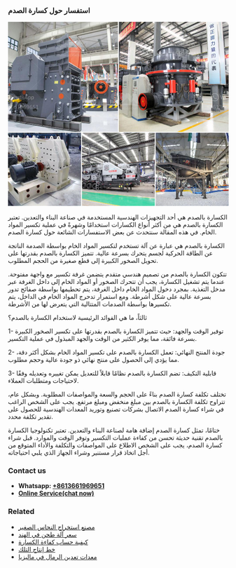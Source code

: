 <h3>استفسار حول كسارة الصدم</h3><img src='1701850507.jpg' alt=''><p>الكسارة بالصدم هي أحد التجهيزات الهندسية المستخدمة في صناعة البناء والتعدين. تعتبر الكسارة بالصدم هي من أكثر أنواع الكسارات استخدامًا وشهرةً في عملية تكسير المواد الخام. في هذه المقالة سنتحدث عن بعض الاستفسارات الشائعة حول كسارة الصدم.</p><p>الكسارة بالصدم هي عبارة عن آلة تستخدم لتكسير المواد الخام بواسطة الصدمة الناتجة عن الطاقة الحركية لجسم يتحرك بسرعة عالية. تتميز الكسارة بالصدم بقدرتها على تحويل الصخور الكبيرة إلى قطع صغيرة من الحجم المطلوب.</p><p>تتكون الكسارة بالصدم من تصميم هندسي متقدم يتضمن غرفة تكسير مع واجهة مفتوحة. عندما يتم تشغيل الكسارة، يجب أن تتحرك الصخور أو المواد الخام إلى داخل الغرفة عبر مدخل التغذية. بمجرد دخول المواد الخام داخل الغرفة، يتم تحطيمها بواسطة صفائح تدور بسرعة عالية على شكل أشرطة. ومع استمرار تدحرج المواد الخام في الداخل، يتم تكسيرها بواسطة الصدمات المتتالية التي يتعرض لها من الأشرطة. </p><p>ثالثاً، ما هي الفوائد الرئيسية لاستخدام الكسارة بالصدم؟</p><p>1- توفير الوقت والجهد: حيث تتميز الكسارة بالصدم بقدرتها على تكسير الصخور الكبيرة بسرعة فائقة، مما يوفر الكثير من الوقت والجهد المبذول في عملية التكسير.</p><p>2- جودة المنتج النهائي: تعمل الكسارة بالصدم على تكسير المواد الخام بشكل أكثر دقة، مما يؤدي إلى الحصول على منتج نهائي ذو جودة عالية وحجم مطلوب.</p><p>3- قابلية التكيف: تضم الكسارة بالصدم نظامًا قابلاً للتعديل يمكن تغييره وتعديله وفقًا لاحتياجات ومتطلبات العملاء.</p><p>تختلف تكلفة كسارة الصدم بناءً على الحجم والسعة والمواصفات المطلوبة. وبشكل عام، تتراوح تكلفة الكسارة بالصدم بين مبلغ منخفض ومبلغ مرتفع. يجب على الشخص الراغب في شراء كسارة الصدم الاتصال بشركات تصنيع وتوريد المعدات الهندسية للحصول على تقدير تكلفة محدد.</p><p>ختامًا، تمثل كسارة الصدم إضافة هامة لصناعة البناء والتعدين. تعتبر تكنولوجيا الكسارة بالصدم تقنية حديثة تحسن من كفاءة عمليات التكسير وتوفر الوقت والموارد. قبل شراء كسارة الصدم، يجب على الشخص الاطلاع على المواصفات والتكلفة والأداء المتوقع من أجل اتخاذ قرار مستنير وشراء الجهاز الذي يلبي احتياجاته.</p><h3>Contact us</h3><ul><li><strong>Whatsapp:&nbsp;<a href="https://wa.me/8613661969651">+8613661969651</a></strong></li><li><a href="https://swt.shibang-china.com/?git&amp;zhl&amp;استفسار حول كسارة الصدم"><strong>Online Service(chat now)</strong></a></li></ul><h3>Related</h3><ul><li><a href='مصنع استخراج النحاس الصغير.md'>مصنع استخراج النحاس الصغير</a></li><li><a href='سعر آلة طحن في الهند.md'>سعر آلة طحن في الهند</a></li><li><a href='كيفية حساب كفاءة الكسارة.md'>كيفية حساب كفاءة الكسارة</a></li><li><a href='خط إنتاج التلك.md'>خط إنتاج التلك</a></li><li><a href='معدات تعدين الرمال في ماليزيا.md'>معدات تعدين الرمال في ماليزيا</a></li></ul>